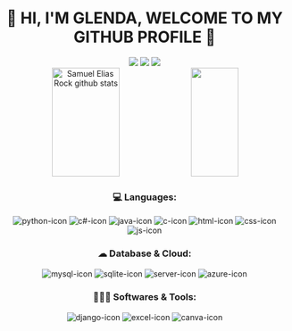 <h1 align="center"> 💙 HI, I'M GLENDA, WELCOME TO MY GITHUB PROFILE 💙 </h1>
<div align="center"> 
  <a href="https://instagram.com/glendarngel" target="_blank"><img src="https://img.shields.io/badge/-Instagram-%23E4405F?style=for-the-badge&logo=instagram&logoColor=white" target="_blank"></a>
  <a href = "mailto:glenda.rangel@hotmail.com"><img src="https://img.shields.io/badge/-Gmail-%23333?style=for-the-badge&logo=gmail&logoColor=white" target="_blank"></a>
  <a href="https://www.linkedin.com/in/glendarangelb/" target="_blank"><img src="https://img.shields.io/badge/-LinkedIn-%230077B5?style=for-the-badge&logo=linkedin&logoColor=white" target="_blank"></a> 
</div>
<div align="center">  
  <img width="49%" height="195px" src="https://github-readme-stats.vercel.app/api?username=glendarangelb&show_icons=true&count_private=true&include_all_commits=true&hide_border=true&title_color=00bfbf&icon_color=00bfbf&text_color=c9d1d9&bg_color=0d1117" alt="Samuel Elias Rock github stats" /> 
  <img width="41%" height="195px" src="https://github-readme-stats.vercel.app/api/top-langs/?username=glendarangelb&layout=compact&hide_border=true&title_color=00bfbf&text_color=00bfbf&bg_color=0d1117" />
</div>
<div align="center">
<h3> 💻 Languages: </h3> 
  <img align="center" alt="python-icon" src="https://img.shields.io/badge/Python-black?style=for-the-badge&logo=python&logoColor=white">
  <img align="center" alt="c#-icon" src="https://img.shields.io/badge/C%23-black?style=for-the-badge&logo=c-sharp&logoColor=white">
  <img align="center" alt="java-icon" src="https://img.shields.io/badge/Java-black?style=for-the-badge&logo=openjdk&logoColor=white">
  <img align="center" alt="c-icon" src="https://img.shields.io/badge/C-black?style=for-the-badge&logo=c&logoColor=white">
  <img align="center" alt="html-icon" src="https://img.shields.io/badge/HTML-black?style=for-the-badge&logo=html5&logoColor=white">
  <img align="center" alt="css-icon" src="https://img.shields.io/badge/CSS-black?&style=for-the-badge&logo=css3&logoColor=white">
  <img align="center" alt="js-icon" src="https://img.shields.io/badge/JavaScript-black?style=for-the-badge&logo=javascript&logoColor=white">
  
<h3> ☁ Database & Cloud: </h3> 
  <img align="center" alt="mysql-icon" src="https://img.shields.io/badge/MySQL-black?style=for-the-badge&logo=mysql&logoColor=white">
  <img align="center" alt="sqlite-icon" src="https://img.shields.io/badge/SQLite-black?style=for-the-badge&logo=sqlite&logoColor=white">
  <img align="center" alt="server-icon" src="https://img.shields.io/badge/Microsoft_SQL_Server-black?style=for-the-badge&logo=microsoft-sql-server&logoColor=white">
  <img align="center" alt="azure-icon" src="https://img.shields.io/badge/Azure_DevOps-black?style=for-the-badge&logo=azure-devops&logoColor=white">
<h3> 👩🏼‍💻 Softwares & Tools: </h3> 
  <img align="center" alt="django-icon" src="https://img.shields.io/badge/Django-black?style=for-the-badge&logo=django&logoColor=white">
  <img align="center" alt="excel-icon" src="https://img.shields.io/badge/Figma-black?style=for-the-badge&logo=figma&logoColor=white">
  <img align="center" alt="canva-icon" src="https://img.shields.io/badge/Canva-black.svg?&style=for-the-badge&logo=Canva&logoColor=white">
</div>
